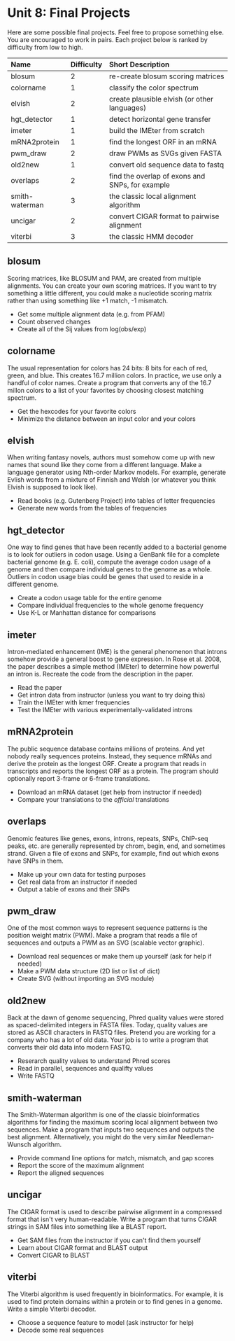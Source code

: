 Unit 8: Final Projects
======================

Here are some possible final projects. Feel free to propose something else. You
are encouraged to work in pairs. Each project below is ranked by difficulty
from low to high.


| Name           | Difficulty | Short Description
|:---------------|:-----------|:---------------------------------------------
| blosum         | 2          | re-create blosum scoring matrices
| colorname      | 1          | classify the color spectrum
| elvish         | 2          | create plausible elvish (or other languages)
| hgt_detector   | 1          | detect horizontal gene transfer
| imeter         | 1          | build the IMEter from scratch
| mRNA2protein   | 1          | find the longest ORF in an mRNA
| pwm_draw       | 2          | draw PWMs as SVGs given FASTA
| old2new        | 1          | convert old sequence data to fastq
| overlaps       | 2          | find the overlap of exons and SNPs, for example
| smith-waterman | 3          | the classic local alignment algorithm
| uncigar        | 2          | convert CIGAR format to pairwise alignment
| viterbi        | 3          | the classic HMM decoder

## blosum ##

Scoring matrices, like BLOSUM and PAM, are created from multiple alignments.
You can create your own scoring matrices. If you want to try something a little
different, you could make a nucleotide scoring matrix rather than using
something like +1 match, -1 mismatch.

+ Get some multiple alignment data (e.g. from PFAM)
+ Count observed changes
+ Create all of the Sij values from log(obs/exp)

## colorname ##

The usual representation for colors has 24 bits: 8 bits for each of red, green,
and blue. This creates 16.7 million colors. In practice, we use only a handful
of color names. Create a program that converts any of the 16.7 millon colors to
a list of your favorites by choosing closest matching spectrum.

+ Get the hexcodes for your favorite colors
+ Minimize the distance between an input color and your colors

## elvish ##

When writing fantasy novels, authors must somehow come up with new names that
sound like they come from a different language. Make a language generator using
Nth-order Markov models. For example, generate Evlish words from a mixture of
Finnish and Welsh (or whatever you think Elvish is supposed to look like).

+ Read books (e.g. Gutenberg Project) into tables of letter frequencies
+ Generate new words from the tables of frequencies

## hgt_detector ##

One way to find genes that have been recently added to a bacterial genome is to
look for outliers in codon usage. Using a GenBank file for a complete bacterial
genome (e.g. E. coli), compute the average codon usage of a genome and then
compare individual genes to the genome as a whole. Outliers in codon usage bias
could be genes that used to reside in a different genome.

+ Create a codon usage table for the entire genome
+ Compare individual frequencies to the whole genome frequency
+ Use K-L or Manhattan distance for comparisons

## imeter ##

Intron-mediated enhancement (IME) is the general phenomenon that introns
somehow provide a general boost to gene expression. In Rose et al. 2008, the
paper describes a simple method (IMEter) to determine how powerful an intron
is. Recreate the code from the description in the paper.

+ Read the paper
+ Get intron data from instructor (unless you want to try doing this)
+ Train the IMEter with kmer frequencies
+ Test the IMEter with various experimentally-validated introns

## mRNA2protein ##

The public sequence database contains millions of proteins. And yet nobody
really sequences proteins. Instead, they sequence mRNAs and derive the protein
as the longest ORF. Create a program that reads in transcripts and reports the
longest ORF as a protein. The program should optionally report 3-frame or
6-frame translations.

+ Download an mRNA dataset (get help from instructor if needed)
+ Compare your translations to the _official_ translations

## overlaps ##

Genomic features like genes, exons, introns, repeats, SNPs, ChIP-seq peaks,
etc. are generally represented by chrom, begin, end, and sometimes strand.
Given a file of exons and SNPs, for example, find out which exons have SNPs in
them.

+ Make up your own data for testing purposes
+ Get real data from an instructor if needed
+ Output a table of exons and their SNPs

## pwm_draw ##

One of the most common ways to represent sequence patterns is the position
weight matrix (PWM). Make a program that reads a file of sequences and outputs
a PWM as an SVG (scalable vector graphic).

+ Download real sequences or make them up yourself (ask for help if needed)
+ Make a PWM data structure (2D list or list of dict)
+ Create SVG (without importing an SVG module)

## old2new ##

Back at the dawn of genome sequencing, Phred quality values were stored as
spaced-delimited integers in FASTA files. Today, quality values are stored as
ASCII characters in FASTQ files. Pretend you are working for a company who has
a lot of old data. Your job is to write a program that converts their old data
into modern FASTQ.

+ Reserarch quality values to understand Phred scores
+ Read in parallel, sequences and qualifty values
+ Write FASTQ

## smith-waterman ##

The Smith-Waterman algorithm is one of the classic bioinformatics algorithms
for finding the maximum scoring local alignment between two sequences. Make a
program that inputs two sequences and outputs the best alignment.
Alternatively, you might do the very similar Needleman-Wunsch algorithm.

+ Provide command line options for match, mismatch, and gap scores
+ Report the score of the maximum alignment
+ Report the aligned sequences

## uncigar ##

The CIGAR format is used to describe pairwise alignment in a compressed format
that isn't very human-readable. Write a program that turns CIGAR strings in
SAM files into something like a BLAST report.

+ Get SAM files from the instructor if you can't find them yourself
+ Learn about CIGAR format and BLAST output
+ Convert CIGAR to BLAST

## viterbi ##

The Viterbi algorithm is used frequently in bioinformatics. For example, it is
used to find protein domains within a protein or to find genes in a genome.
Write a simple Viterbi decoder.

+ Choose a sequence feature to model (ask instructor for help)
+ Decode some real sequences
